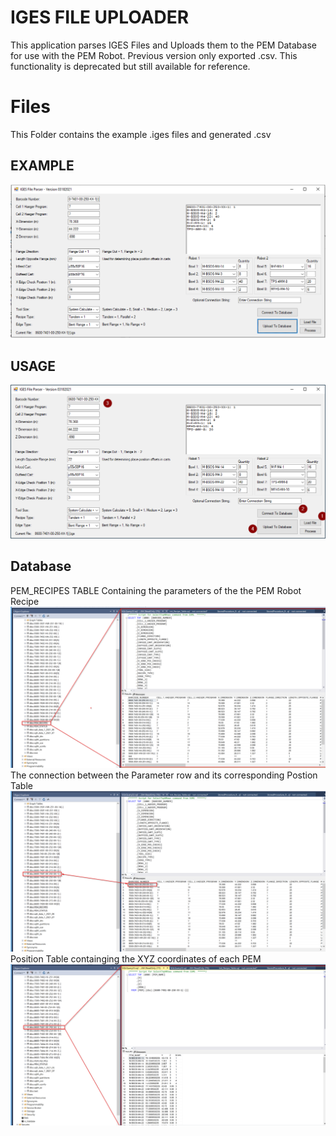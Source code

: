 # IGES FILE UPLOADER

This application parses IGES Files and Uploads them to the PEM Database for use with the PEM Robot. 
Previous version only exported .csv. This functionality is deprecated but still available for reference.

# Files
This Folder contains the example .iges files and generated .csv

## EXAMPLE

![image info](./Images/Example.png)

## USAGE
![image info](./Images/Instructions.png)

## Database
PEM_RECIPES TABLE Containing the parameters of the the PEM Robot Recipe
![image info](./Images/Database1.png)
The connection between the Parameter row and its corresponding Postion Table
![image info](./Images/Database2.png)
Position Table containging the XYZ coordinates of each PEM 
![image info](./Images/Database3.png)


